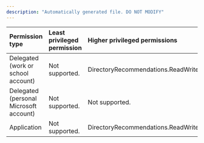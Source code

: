 ```yaml
---
description: "Automatically generated file. DO NOT MODIFY"
---
```


|Permission type|Least privileged permission|Higher privileged permissions|
|:---|:---|:---|
|Delegated (work or school account)|Not supported.|DirectoryRecommendations.ReadWrite.All|
|Delegated (personal Microsoft account)|Not supported.|Not supported.|
|Application|Not supported.|DirectoryRecommendations.ReadWrite.All|

